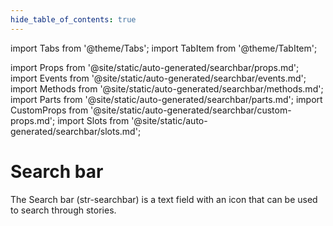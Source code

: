 ```yaml
---
hide_table_of_contents: true
---
```

import Tabs from '@theme/Tabs';
import TabItem from '@theme/TabItem';

import Props from '@site/static/auto-generated/searchbar/props.md';
import Events from '@site/static/auto-generated/searchbar/events.md';
import Methods from '@site/static/auto-generated/searchbar/methods.md';
import Parts from '@site/static/auto-generated/searchbar/parts.md';
import CustomProps from '@site/static/auto-generated/searchbar/custom-props.md';
import Slots from '@site/static/auto-generated/searchbar/slots.md';



# Search bar

The Search bar (str-searchbar) is a text field with an icon that can be used to search through stories.

  
<Props />
<Events />
<Methods />
<Parts />
<CustomProps />
<Slots />